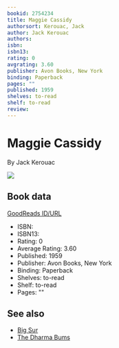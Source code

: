 ```yaml
---
bookid: 2754234
title: Maggie Cassidy
authorsort: Kerouac, Jack
author: Jack Kerouac
authors: 
isbn: 
isbn13: 
rating: 0
avgrating: 3.60
publisher: Avon Books, New York
binding: Paperback
pages: ""
published: 1959
shelves: to-read
shelf: to-read
review: 
---
```


# Maggie Cassidy

By Jack Kerouac

![](../../1203191520l/2754234.jpg)

## Book data

[GoodReads ID/URL](https://www.goodreads.com/book/show/2754234)

- ISBN: 
- ISBN13: 
- Rating: 0
- Average Rating: 3.60
- Published: 1959
- Publisher: Avon Books, New York
- Binding: Paperback
- Shelves: to-read
- Shelf: to-read
- Pages: ""


## See also

- [Big Sur](Big_Sur.md)
- [The Dharma Bums](The_Dharma_Bums.md)
